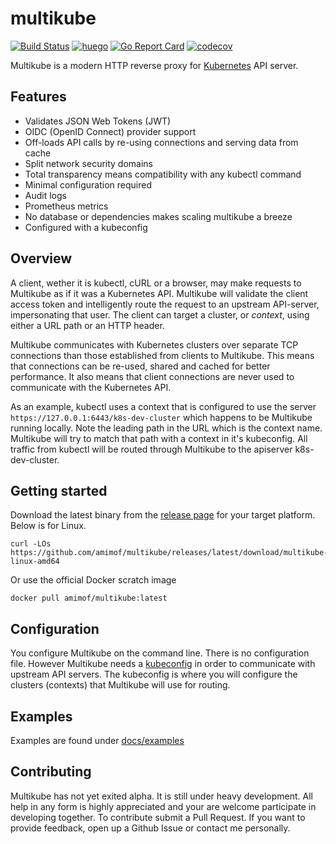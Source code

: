 # multikube
[![Build Status](https://travis-ci.org/amimof/multikube.svg?branch=master)](https://travis-ci.org/amimof/multikube) [![huego](https://godoc.org/github.com/amimof/multikube?status.svg)](https://godoc.org/github.com/amimof/multikube) [![Go Report Card](https://goreportcard.com/badge/github.com/amimof/multikube)](https://goreportcard.com/report/github.com/amimof/multikube) [![codecov](https://codecov.io/gh/amimof/multikube/branch/master/graph/badge.svg)](https://codecov.io/gh/amimof/multikube)

Multikube is a modern HTTP reverse proxy for [Kubernetes](http://kubernetes.io/) API server. 

## Features
* Validates JSON Web Tokens (JWT) 
* OIDC (OpenID Connect) provider support
* Off-loads API calls by re-using connections and serving data from cache
* Split network security domains
* Total transparency means compatibility with any kubectl command
* Minimal configuration required
* Audit logs 
* Prometheus metrics
* No database or dependencies makes scaling multikube a breeze 
* Configured with a kubeconfig

## Overview

A client, wether it is kubectl, cURL or a browser, may make requests to Multikube as if it was a Kubernetes API. Multikube will validate the client access token and intelligently route the request to an upstream API-server, impersonating that user. The client can target a cluster, or *context*, using either a URL path or an HTTP header. 

Multikube communicates with Kubernetes clusters over separate TCP connections than those established from clients to Multikube. This means that connections can be re-used, shared and cached for better performance. It also means that client connections are never used to communicate with the Kubernetes API. 

As an example, kubectl uses a context that is configured to use the server `https://127.0.0.1:6443/k8s-dev-cluster` which happens to be Multikube running locally. Note the leading path in the URL which is the context name. Multikube will try to match that path with a context in it's kubeconfig. All traffic from kubectl will be routed through Multikube to the apiserver k8s-dev-cluster. 

## Getting started

Download the latest binary from the [release page](https://github.com/amimof/multikube/releases) for your target platform. Below is for Linux.
```
curl -LOs https://github.com/amimof/multikube/releases/latest/download/multikube-linux-amd64
``` 

Or use the official Docker scratch image
```
docker pull amimof/multikube:latest
```

## Configuration

You configure Multikube on the command line. There is no configuration file. However Multikube needs a [kubeconfig](https://kubernetes.io/docs/concepts/configuration/organize-cluster-access-kubeconfig/) in order to communicate with upstream API servers. The kubeconfig is where you will configure the clusters (contexts) that Multikube will use for routing. 

## Examples

Examples are found under [docs/examples](https://github.com/amimof/multikube/blob/master/docs/examples)

## Contributing

Multikube has not yet exited alpha. It is still under heavy development. All help in any form is highly appreciated and your are welcome participate in developing together. To contribute submit a Pull Request. If you want to provide feedback, open up a Github Issue or contact me personally.